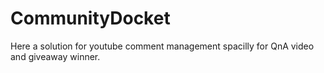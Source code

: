 # CommunityDocket
Here a solution for youtube comment management  spacilly for QnA video and giveaway winner.
